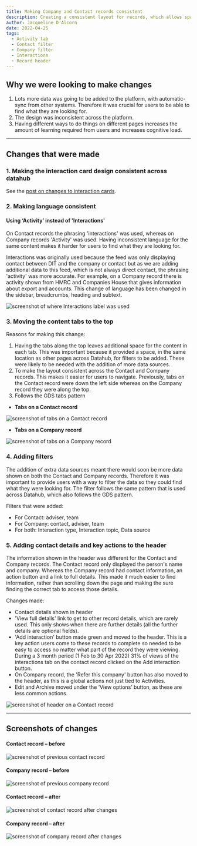 ```yaml
---
title: Making Company and Contact records consistent
description: Creating a consistent layout for records, which allows space to filter activity and has comparable content and actions in the header area.
author: Jacqueline D'Alcorn
date: 2022-04-25
tags:
  - Activity tab
  - Contact filter
  - Company filter
  - Interactions
  - Record header
---
```


## Why we were looking to make changes
1. Lots more data was going to be added to the platform, with automatic-sync from other systems. Therefore it was crucial for users to be able to find what they are looking for.
2. The design was inconsistent across the platform.
4. Having different ways to do things on different pages increases the amount of learning required from users and increases cognitive load.

***
## Changes that were made
### 1. Making the interaction card design consistent across datahub
See the [post on changes to interaction cards](/datahub/interaction-cards/).

### 2. Making language consistent
#### Using ‘Activity’ instead of 'Interactions'
On Contact records the phrasing 'interactions' was used, whereas on Company records 'Activity' was used. Having inconsistent language for the same content makes it harder for users to find what they are looking for.

Interactions was originally used because the feed was only displaying contact between DIT and the company or contact but as we are adding additional data to this feed, which is not always direct contact, the phrasing 'activity' was more accurate. For example, on a Company record there is activity shown from HMRC and Companies House that gives information about export and accounts. This change of language has been changed in the sidebar, breadcrumbs, heading and subtext.

![screenshot of where Interactions label was used](contact--interactions-label.png)

### 3. Moving the content tabs to the top  
Reasons for making this change:
1. Having the tabs along the top leaves additional space for the content in each tab. This was important because it provided a space, in the same location as other pages across Datahub, for filters to be added. These were likely to be needed with the addition of more data sources.
2. To make the layout consistent across the Contact and Company records. This makes it easier for users to navigate. Previously, tabs on the Contact record were down the left side whereas on the Company record they were along the top.
3. Follows the GDS tabs pattern

* **Tabs on a Contact record**

![screenshot of tabs on a Contact record](contact--tabs.png)

* **Tabs on a Company record**

![screenshot of tabs on a Company record](company--tabs.png)

### 4. Adding filters
The addition of extra data sources meant there would soon be more data shown on both the Contact and Company records. Therefore it was important to provide users with a way to filter the data so they could find what they were looking for. The filter follows the same pattern that is used across Datahub, which also follows the GDS pattern.

Filters that were added:
* For Contact: adviser, team
* For Company: contact, adviser, team
* For both: Interaction type, Interaction topic, Data source

### 5. Adding contact details and key actions to the header
The information shown in the header was different for the Contact and Company records. The Contact record only displayed the person's name and company. Whereas the Company record had contact information, an action button and a link to full details. This made it much easier to find information, rather than scrolling down the page and making the sure finding the correct tab to access those details.

Changes made:
* Contact details shown in header
* 'View full details' link to get to other record details, which are rarely used. This only shows when there are further details (all the further details are optional fields).
* 'Add interaction' button made green and moved to the header. This is a key action users come to these records to complete so needed to be easy to access no matter what part of the record they were viewing. During a 3 month period (1 Feb to 30 Apr 2022) 31% of views of the interactions tab on the contact record clicked on the Add interaction button.
* On Company record, the 'Refer this company' button has also moved to the header, as this is a global actions not just tied to Activities.
* Edit and Archive moved under the ‘View options’ button, as these are less common actions.

![screenshot of header on a Contact record](contact--header.png)

***
## Screenshots of changes
#### Contact record – before
![screenshot of previous contact record](contact--previous.png)

#### Company record – before
![screenshot of previous company record](company--previous.png)

#### Contact record – after
![screenshot of contact record after changes](contact--after.png)

#### Company record – after
![screenshot of company record after changes](company--after.png)
